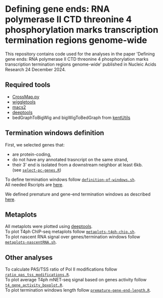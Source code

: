 
# Defining gene ends: RNA polymerase II CTD threonine 4 phosphorylation marks transcription termination regions genome-wide

This repository contains code used for the analyses in the paper 'Defining gene ends: RNA polymerase II CTD threonine 4 phosphorylation marks transcription termination regions genome-wide' published in Nucleic Acids Research 24 December 2024.

## Required tools
 - [CrossMap.py](https://crossmap.readthedocs.io/en/latest/)
 - [wiggletools](https://github.com/Ensembl/WiggleTools)
 - [macs2](https://hbctraining.github.io/Intro-to-ChIPseq/lessons/05_peak_calling_macs.html)
 - [deeptools](https://deeptools.readthedocs.io/en/develop/)
 - bedGraphToBigWig and bigWigToBedGraph from [kentUtils](https://github.com/ENCODE-DCC/kentUtils)


## Termination windows definition

First, we selected genes that:
- are protein-coding,
- do not have any annotated trasncript on the same strand,
- their 3' end is isolated from a downstream neighbor at least 6kb.   
(see [`select-pc-genes.R`](https://github.com/STOP-lab/T4ph-review/blob/main/Rscripts/select-pc-genes.R))

To define termination windows follow [`definition-of-windows.sh`](https://github.com/STOP-lab/T4ph-review/blob/main/workflows/windows-definition.sh).   
All needed Rscripts are [here](https://github.com/STOP-lab/T4ph-review/tree/main/Rscripts).     

We defined premature and gene-end termination windows as described [here](https://github.com/STOP-lab/T4ph-review/blob/main/Rscripts/premature-gene-end-length.R).

## Metaplots

All metaplots were plotted using [deeptools](https://deeptools.readthedocs.io/en/develop/).     
To plot T4ph ChIP-seq metaplots follow [`metaplots-t4ph-chip.sh`](https://github.com/STOP-lab/T4ph-review/blob/main/workflows/metaplots-t4ph-chip.sh).    
To plot nascent RNA signal over genes/termination windows follow [`metaplots-nascentRNA.sh`](https://github.com/STOP-lab/T4ph-review/blob/main/workflows/metaplots-nascentRNA.sh).    

## Other analyses 

To calculate PAS/TSS ratio of Pol II modifications follow [`ratio_pas_tss_modifications.R`](https://github.com/STOP-lab/T4ph-review/blob/main/Rscripts/ratio_pas_tss_modifications.R).    
To plot average T4ph mNET-seq signal based on genes activity follow [`t4_gene_activity_boxplot.R`](https://github.com/STOP-lab/T4ph-review/blob/main/Rscripts/t4_gene_activity_boxplot.R).    
To plot termination windows length follow [`premature-gene-end-length.R`](https://github.com/STOP-lab/T4ph-review/blob/main/Rscripts/premature-gene-end-length.R).      



